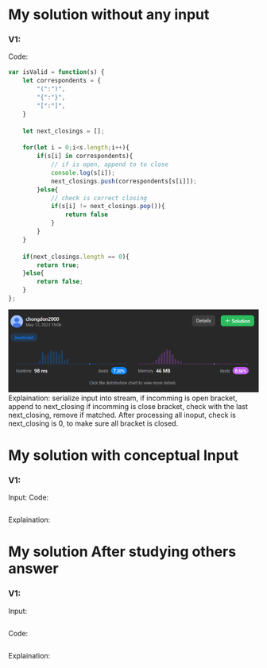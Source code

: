 # My solution without any input

### V1:
Code:
```js
var isValid = function(s) {
    let correspondents = {
        "(":")",
        "{":"}",
        "[":"]",
    }

    let next_closings = [];
    
    for(let i = 0;i<s.length;i++){
        if(s[i] in correspondents){
            // if is open, append to to close
            console.log(s[i]);
            next_closings.push(correspondents[s[i]]);
        }else{
            // check is correct closing
            if(s[i] != next_closings.pop()){
                return false
            }
        }
    }

    if(next_closings.length == 0){
        return true;
    }else{
        return false;
    }
};
```
![](../../z.Images/Pasted%20image%2020230512150702.png)
Explaination:
serialize input into stream,
if incomming is open bracket, append to next_closing
if incomming is close bracket, check with the last next_closing, remove if matched.
After processing all inoput, check is next_closing is 0, to make sure all bracket is closed.

# My solution with conceptual Input

### V1: 
Input:
Code:
```js

```
Explaination:

# My solution After studying others answer

### V1: 
Input:
```js

```
Code:
```js

```
Explaination: